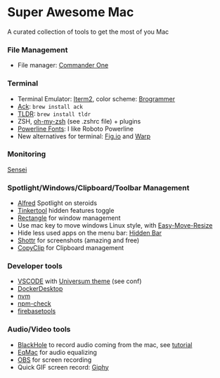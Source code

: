 # Super Awesome Mac

A curated collection of tools to get the most of you Mac

### File Management
- File manager: [Commander One](https://apps.apple.com/nl/app/commander-one-file-manager/id1035236694?mt=12)

### Terminal
- Terminal Emulator: [Iterm2](https://iterm2.com/), color scheme: [Brogrammer](https://raw.githubusercontent.com/mbadolato/iTerm2-Color-Schemes/master/schemes/Brogrammer.itermcolors)
- [Ack](https://beyondgrep.com/): `brew install ack`
- [TLDR](https://tldr.sh/): `brew install tldr`
- ZSH, [oh-my-zsh](https://ohmyz.sh/) (see .zshrc file) + plugins
- [Powerline Fonts](https://fmacedoo.medium.com/oh-my-zsh-with-powerline-fonts-pretty-simple-as-you-deserve-fbe7f6d23723):  I like Roboto Powerline
- New alternatives for terminal: [Fig.io](https://fig.io/) and [Warp](https://warp.dev/)

### Monitoring
[Sensei](https://cindori.com/sensei)

### Spotlight/Windows/Clipboard/Toolbar Management
- [Alfred](https://www.alfredapp.com/) Spotlight on steroids
- [Tinkertool](https://www.bresink.com/osx/TinkerTool.html) hidden features toggle
- [Rectangle](https://rectangleapp.com/) for window management
- Use mac key to move windows Linux style, with [Easy-Move-Resize](https://github.com/dmarcotte/easy-move-resize)
- Hide less used apps on the menu bar: [Hidden Bar](https://apps.apple.com/us/app/hidden-bar/id1452453066?mt=12)
- [Shottr](https://shottr.cc/) for screenshots (amazing and free)
- [CopyClip](https://apps.apple.com/nl/app/copyclip-clipboard-history/id595191960?mt=12) for Clipboard management
### Developer tools
- [VSCODE](https://code.visualstudio.com/download) with [Universum theme](https://vscodethemes.com/e/dbeff.universum/universum?language=javascript) (see conf)
- [DockerDesktop](https://www.docker.com/products/docker-desktop/)
- [nvm](https://github.com/nvm-sh/nvm#install--update-script)
- [npm-check](https://www.npmjs.com/package/npm-check)
- [firebasetools](https://firebase.google.com/docs/cli#install-cli-mac-linux)

### Audio/Video tools
- [BlackHole](https://existential.audio/blackhole/) to record audio coming from the mac, see [tutorial](https://www.youtube.com/watch?v=n-ECXna1hiY)
- [EqMac](https://eqmac.app/) for audio equalizing
- [OBS](https://obsproject.com/download) for screen recording
- Quick GIF screen record: [Giphy](https://apps.apple.com/us/app/giphy-capture-the-gif-maker/id668208984?mt=12)
